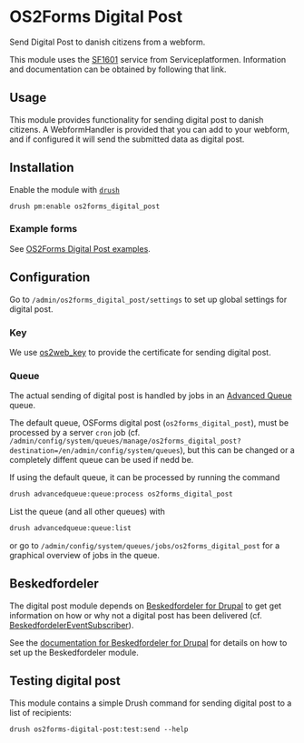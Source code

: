 # OS2Forms Digital Post

Send Digital Post to danish citizens from a webform.

This module uses the
[SF1601](https://digitaliseringskataloget.dk/integration/sf1601) service from
Serviceplatformen. Information and documentation can be obtained by following
that link.

## Usage

This module provides functionality for sending digital post to danish citizens.
A WebformHandler is provided that you can add to your webform, and if configured
it will send the submitted data as digital post.

## Installation

Enable the module with [`drush`](https://drush.org/)

```shell
drush pm:enable os2forms_digital_post
```

### Example forms

See [OS2Forms Digital Post
examples](modules/os2forms_digital_post_examples/README.md).

## Configuration

Go to `/admin/os2forms_digital_post/settings` to set up global settings for
digital post.

### Key

We use [os2web_key](https://github.com/OS2web/os2web_key) to provide the certificate for sending digital post.

### Queue

The actual sending of digital post is handled by jobs in an [Advanced
Queue](https://www.drupal.org/project/advancedqueue) queue.

The default queue, OSForms digital post (`os2forms_digital_post`), must be
processed by a server `cron` job (cf.
`/admin/config/system/queues/manage/os2forms_digital_post?destination=/en/admin/config/system/queues`),
but this can be changed or a completely diffent queue can be used if nedd be.

If using the default queue, it can be processed by running the command

```sh
drush advancedqueue:queue:process os2forms_digital_post
```

List the queue (and all other queues) with

```sh
drush advancedqueue:queue:list
```

or go to `/admin/config/system/queues/jobs/os2forms_digital_post` for a
graphical overview of jobs in the queue.

## Beskedfordeler

The digital post module depends on [Beskedfordeler for
Drupal](https://github.com/itk-dev/beskedfordeler-drupal) to get get
information on how or why not a digital post has been delivered (cf.
[BeskedfordelerEventSubscriber](src/EventSubscriber/BeskedfordelerEventSubscriber.php)).

See the [documentation for Beskedfordeler for
Drupal](https://github.com/itk-dev/beskedfordeler-drupal#beskedfordeler) for
details on how to set up the Beskedfordeler module.

## Testing digital post

This module contains a simple Drush command for sending digital post to a list
of recipients:

``` shell
drush os2forms-digital-post:test:send --help
```
